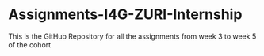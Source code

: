 # Assignments-I4G-ZURI-Internship

This is the GitHub Repository for all the assignments from week 3 to week 5 of the cohort
